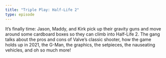 ```yaml
---
title: "Triple Play: Half-Life 2"
type: episode
---
```

It’s finally time: Jason, Maddy, and Kirk pick up their gravity guns and move around some cardboard boxes so they can climb into Half-Life 2. The gang talks about the pros and cons of Valve’s classic shooter, how the game holds up in 2021, the G-Man, the graphics, the setpieces, the nauseating vehicles, and oh so much more!